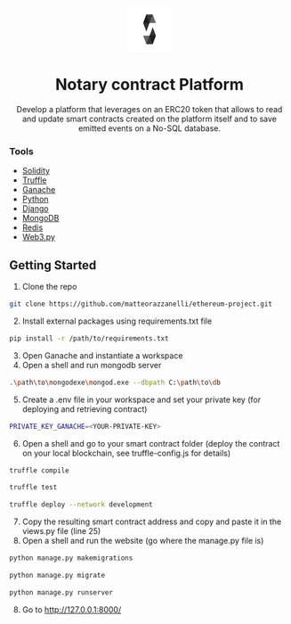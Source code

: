 <div id="top"></div>
<br />
<div align="center">
  <a href="">
    <img src="startup_token/logo_solidity.png" alt="Logo" width="80" height="80">
  </a>

  <h1 align="center">Notary contract Platform</h1>
  <p align="center">
      Develop a platform that leverages on an ERC20 token that allows to read and update smart contracts created on the platform itself and to save emitted events on a No-SQL database.
  </p>
</div>

### Tools

* [Solidity](https://docs.soliditylang.org/en/v0.8.11/)
* [Truffle](https://trufflesuite.com/truffle/)
* [Ganache](https://trufflesuite.com/ganache/)
* [Python](https://www.python.org/)
* [Django](https://www.djangoproject.com/)
* [MongoDB](https://www.mongodb.com/)
* [Redis](https://redis.io/)
* [Web3.py](https://web3py.readthedocs.io/en/stable/)

## Getting Started
1. Clone the repo
  ```sh
  git clone https://github.com/matteorazzanelli/ethereum-project.git
  ```
2. Install external packages using requirements.txt file
  ```sh
  pip install -r /path/to/requirements.txt
  ```
3. Open Ganache and instantiate a workspace
4. Open a shell and run mongodb server
  ```sh
  .\path\to\mongodexe\mongod.exe --dbpath C:\path\to\db
  ```
5. Create a .env file in your workspace and set your private key (for deploying and retrieving contract)
  ```sh
  PRIVATE_KEY_GANACHE=<YOUR-PRIVATE-KEY>
  ```
6. Open a shell and go to your smart contract folder (deploy the contract on your local blockchain, see truffle-config.js for details)
  ```sh
  truffle compile
  ```
  ```sh
  truffle test
  ```
  ```sh
  truffle deploy --network development
  ```
7. Copy the resulting smart contract address and copy and paste it in the views.py file (line 25)
8. Open a shell and run the website (go where the manage.py file is)
  ```sh
  python manage.py makemigrations
  ```
  ```sh
  python manage.py migrate
  ```
  ```sh
  python manage.py runserver
  ```
8. Go to http://127.0.0.1:8000/